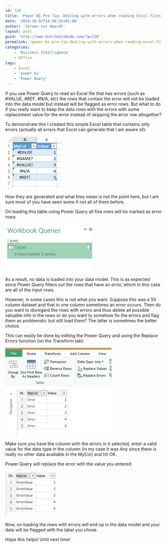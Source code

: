 ```yaml
---
id: 728
title: 'Power BI Pro Tip: Dealing with errors when reading Excel files'
date: '2014-10-07T14:40:35+01:00'
author: 'Jeroen ter Heerdt'
layout: post
guid: 'http://www.dutchdatadude.com/?p=728'
permalink: /power-bi-pro-tip-dealing-with-errors-when-reading-excel-files/
categories:
    - 'Business Intelligence'
    - Office
tags:
    - Excel
    - 'power bi'
    - 'Power Query'
---
```


If you use Power Query to read an Excel file that has errors (such as #VALUE, #REF, #N/A, etc) the rows that contain the error will not be loaded into the data model but instead will be flagged as error rows. But what to do if you really want to keep the data rows with the errors with some replacement value for the error instead of skipping the error row altogether?

To demonstrate this I created this simple Excel table that contains only errors (actually all errors that Excel can generate that I am aware of):

<img src="../wp-content/uploads/2014/10/100714_1340_PowerBIProT1.png" alt="" />

How they are generated and what they mean is not the point here, but I am sure most of you have seen some if not all of them before.

On loading this table using Power Query all five rows will be marked as error rows:

<img src="../wp-content/uploads/2014/10/100714_1340_PowerBIProT2.png" alt="" />

As a result, no data is loaded into your data model. This is as expected since Power Query filters out the rows that have an error, which in this case are all of the input rows.

However, in some cases this is not what you want. Suppose this was a 50 column dataset and that in one column sometimes an error occurs. Then do you want to disregard the rows with errors and thus delete all possible valuable info in the rows or do you want to somehow fix the errors and flag them as problematic but still load them? The latter is sometimes the better choice.

This can easily be done by editing the Power Query and using the Replace Errors function (on the Transform tab):

<img src="../wp-content/uploads/2014/10/100714_1340_PowerBIProT3.png" alt="" />

Make sure you have the column with the errors in it selected, enter a valid value for the data type in the column (in my case it was Any since there is really no other data available in the MyCol) and hit OK.

Power Query will replace the error with the value you entered:

<img src="../wp-content/uploads/2014/10/100714_1340_PowerBIProT4.png" alt="" />

Now, on loading the rows with errors will end up in the data model and your data will be flagged with the label you chose.

Hope this helps! Until next time!